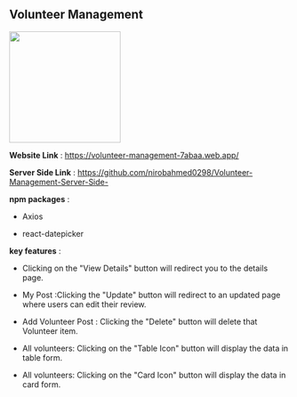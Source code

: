 ## Volunteer Management 

  <img height="200" src="https://i.ibb.co.com/60DD73k1/Screenshot-165.png"  />

**Website Link** : https://volunteer-management-7abaa.web.app/

**Server Side Link** : https://github.com/nirobahmed0298/Volunteer-Management-Server-Side-

**npm packages** : 
- Axios
* react-datepicker


**key features** : 
- Clicking on the "View Details" button will redirect you to the details page.
* My Post :Clicking the "Update" button will redirect to an updated page where users can edit their review.
- Add Volunteer Post : Clicking the "Delete" button will delete that Volunteer item.
* All volunteers: Clicking on the "Table Icon" button will display the data in table form.
- All volunteers: Clicking on the "Card Icon" button will display the data in card form.
